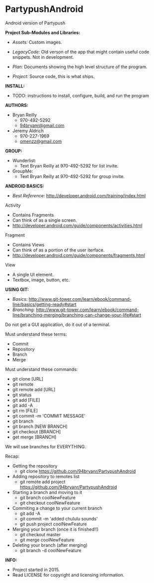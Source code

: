 # PartypushAndroid
Android version of Partypush

**Project Sub-Modules and Libraries:**

- _Assets:_ Custom images.
  
- _LegacyCode:_ Old verson of the app that might contain useful code snippets. Not in development.
  
- _Plan:_ Documents showing the high level structure of the program.
  
- _Project:_ Source code, this is what ships.
  

**INSTALL:**
- TODO: instructions to install, configure, build, and run the program

**AUTHORS:**
- Bryan Reilly
  - 970-492-5292
  - 94bryanr@gmail.com
- Jeremy Aldrich
  - 970-227-1969
  - omenzz@gmail.com

**GROUP:**
- Wunderlist:
  - Text Bryan Reilly at 970-492-5292 for list invite.
- GroupMe:
  - Text Bryan Reilly at 970-492-5292 for group invite.

**ANDROID BASICS:**
- _Best Reference:_ http://developer.android.com/training/index.html

Activity
- Contains Fragments
- Can think of as a single screen.
- http://developer.android.com/guide/components/activities.html

Fragment
- Contains Views
- Can think of as a portion of the user iterface.
- http://developer.android.com/guide/components/fragments.html

View
- A single UI element.
- Textbox, image, button, etc.

**USING GIT:**
- _Basics:_ http://www.git-tower.com/learn/ebook/command-line/basics/getting-ready#start
- _Branching:_ http://www.git-tower.com/learn/ebook/command-line/branching-merging/branching-can-change-your-life#start

Do not get a GUI application, do it out of a terminal.

Must understand these terms:
- Commit
- Repository
- Branch
- Merge

Must understand these commands:
- git clone [URL]
- git remote
- git remote add [URL]
- git status
- git add [FILE]
- git add -A
- git rm [FILE]
- git commit -m 'COMMIT MESSAGE'
- git branch
- git branch [NEW BRANCH]
- git checkout [BRANCH]
- get merge [BRANCH]

We will use branches for EVERYTHING.

Recap:
- Getting the repository
  - git clone https://github.com/94bryanr/PartypushAndroid
- Adding repository to remotes list
  - git remote add project https://github.com/94bryanr/PartypushAndroid
- Starting a branch and moving to it
  - git branch coolNewFeature
  - git checkout coolNewFeature
- Commiting a change to your current branch
  - git add -A
  - git commit -m 'added chululu sounds'
  - git push project coolNewFeature
- Merging your branch (once it is finished!!)
  - git checkout master
  - git merge coolNewFeature
- Deleting your branch (after merging)
  - git branch -d coolNewFeature


**INFO:**
- Project started in 2015.
- Read LICENSE for copyright and licensing information.
